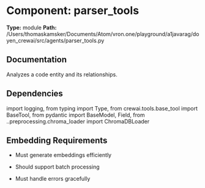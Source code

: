 # Component: parser_tools

**Type:** module
**Path:** /Users/thomaskamsker/Documents/Atom/vron.one/playground/a1javarag/doyen_crewai/src/agents/parser_tools.py


## Documentation
Analyzes a code entity and its relationships.











## Dependencies
import logging, from typing import Type, from crewai.tools.base_tool import BaseTool, from pydantic import BaseModel, Field, from ..preprocessing.chroma_loader import ChromaDBLoader





## Embedding Requirements

- Must generate embeddings efficiently

- Should support batch processing

- Must handle errors gracefully

 